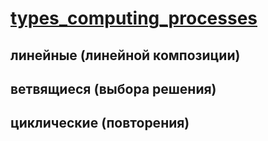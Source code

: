 # [types_computing_processes](https://studfile.net/preview/1865497/page:9/)

## линейные (линейной композиции)

## ветвящиеся (выбора решения)

## циклические (повторения)


